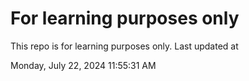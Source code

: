 # For learning purposes only
This repo is for learning purposes only.
Last updated at

Monday, July 22, 2024 11:55:31 AM

